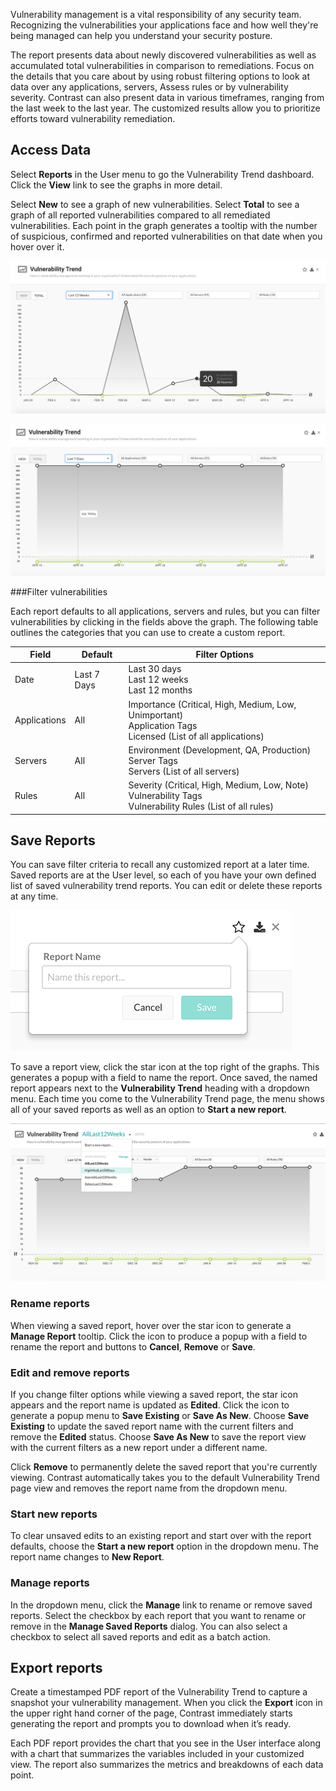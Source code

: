 <!--
title: "Vulnerability Trends"
description: "Overview of vulnerability trend reports"
tags: "TeamServer application vulnerability PDF report"
-->
 
Vulnerability management is a vital responsibility of any security team. Recognizing the vulnerabilities your applications face and how well they're being managed can help you understand your security posture.

The report presents data about newly discovered vulnerabilities as well as accumulated total vulnerabilities in comparison to remediations. Focus on the details that you care about by using robust filtering options to look at data over any applications, servers, Assess rules or by vulnerability severity. Contrast can also present data in various timeframes, ranging from the last week to the last year. The customized results allow you to prioritize efforts toward vulnerability remediation.

## Access Data
 
Select **Reports** in the User menu to go the Vulnerability Trend dashboard. Click the **View** link to see the graphs in more detail. 

Select **New** to see a graph of new vulnerabilities. Select **Total** to see a graph of all reported vulnerabilities compared to all remediated vulnerabilities. Each point in the graph generates a tooltip with the number of suspicious, confirmed and reported vulnerabilities on that date when you hover over it. 

<a href="assets/images/Vulnerability-trend-new.png" rel="lightbox" title="Graph of new vulnerabilities"><img class="thumbnail" src="assets/images/Vulnerability-trend-new.png"/></a>

<a href="assets/images/Vulnerability-trend-total.png" rel="lightbox" title="Graph of total vulnerabilities"><img class="thumbnail" src="assets/images/Vulnerability-trend-total.png"/></a>

###Filter vulnerabilities

Each report defaults to all applications, servers and rules, but you can filter vulnerabilities by clicking in the fields above the graph. The following table outlines the categories that you can use to create a custom report. 


| Field        | Default      | Filter Options                                                                                              |
|--------------|--------------|-------------------------------------------------------------------------------------------------------------|
| Date         | Last 7 Days  | Last 30 days <br> Last 12 weeks <br> Last 12 months                                                                   |
| Applications | All          | Importance (Critical, High, Medium, Low, Unimportant) <br> Application Tags <br> Licensed (List of all applications) |
| Servers      | All          | Environment (Development, QA, Production) <br> Server Tags <br> Servers (List of all servers)                         |
| Rules        | All          | Severity (Critical, High, Medium, Low, Note) <br> Vulnerability Tags <br> Vulnerability Rules (List of all rules)                         |


<!-- Add info re: build number option - App > Vuln trend -->

## Save Reports

You can save filter criteria to recall any customized report at a later time. Saved reports are at the User level, so each of you have your own defined list of saved vulnerability trend reports. You can edit or delete these reports at any time. 

<a href="assets/images/vulnerability-trend-report-name.png" rel="lightbox" title="Save a report"><img class="thumbnail" src="assets/images/vulnerability-trend-report-name.png"/></a> 
 
To save a report view, click the star icon at the top right of the graphs. This generates a popup with a field to name the report. Once saved, the named report appears next to the **Vulnerability Trend** heading with a dropdown menu. Each time you come to the Vulnerability Trend page, the menu shows all of your saved reports as well as an option to **Start a new report**. 

<a href="assets/images/Vulnerability-trend-save-report.png" rel="lightbox" title="Menu of saved reports"><img class="thumbnail" src="assets/images/Vulnerability-trend-save-report.png"/></a> 

### Rename reports

When viewing a saved report, hover over the star icon to generate a **Manage Report** tooltip. Click the icon to produce a popup with a field to rename the report and buttons to **Cancel**, **Remove** or **Save**. 

### Edit and remove reports

If you change filter options while viewing a saved report, the star icon appears and the report name is updated as **Edited**. Click the icon to generate a popup menu to **Save Existing** or **Save As New**. Choose **Save Existing** to update the saved report name with the current filters and remove the **Edited** status. Choose **Save As New** to save the report view with the current filters as a new report under a different name.

Click **Remove** to permanently delete the saved report that you're currently viewing. Contrast automatically takes you to the default Vulnerability Trend page view and removes the report name from the dropdown menu. 

### Start new reports

To clear unsaved edits to an existing report and start over with the report defaults, choose the **Start a new report** option in the dropdown menu. The report name changes to **New Report**.

### Manage reports 

In the dropdown menu, click the **Manage** link to rename or remove saved reports. Select the checkbox by each report that you want to rename or remove in the **Manage Saved Reports** dialog. You can also select a checkbox to select all saved reports and edit as a batch action. 

## Export reports

Create a timestamped PDF report of the Vulnerability Trend to capture a snapshot your vulnerability management. When you click the **Export** icon in the upper right hand corner of the page, Contrast immediately starts generating the report and prompts you to download when it’s ready.
 
Each PDF report provides the chart that you see in the User interface along with a chart that summarizes the variables included in your customized view. The report also summarizes the metrics and breakdowns of each data point. 
 
<!-- Add more about export dialog -->
 
